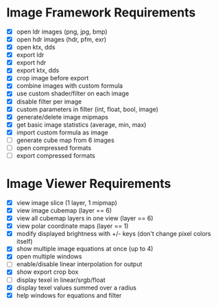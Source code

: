 # Image Framework Requirements

- [x] open ldr images (png, jpg, bmp)
- [x] open hdr images (hdr, pfm, exr)
- [x] open ktx, dds
- [x] export ldr
- [x] export hdr
- [x] export ktx, dds
- [x] crop image before export
- [x] combine images with custom formula
- [x] use custom shader/filter on each image
- [x] disable filter per image
- [x] custom parameters in filter (int, float, bool, image)
- [x] generate/delete image mipmaps
- [x] get basic image statistics (average, min, max)
- [x] import custom formula as image
- [ ] generate cube map from 6 images
- [ ] open compressed formats
- [ ] export compressed formats

# Image Viewer Requirements

- [x] view image slice (1 layer, 1 mipmap)
- [x] view image cubemap (layer == 6)
- [x] view all cubemap layers in one view (layer == 6)
- [x] view polar coordinate maps (layer == 1)
- [x] modify displayed brightness with +/- keys (don't change pixel colors itself)
- [x] show multiple image equations at once (up to 4)
- [x] open multiple windows
- [ ] enable/disable linear interpolation for output
- [x] show export crop box
- [ ] display texel in linear/srgb/float
- [x] display texel values summed over a radius
- [x] help windows for equations and filter
